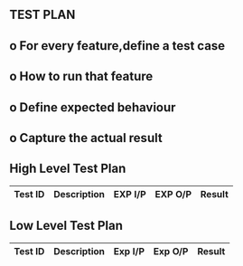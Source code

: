 
## TEST PLAN
## o For every feature,define a test case
## o How to run that feature
## o Define expected behaviour
## o Capture the actual result

## High Level Test Plan
|Test ID|Description|EXP I/P|EXP O/P|Result|
|--|--|--|--|--|


## Low Level Test Plan
|Test ID|Description|Exp I/P|Exp O/P|Result|
|--|--|--|--|--|

